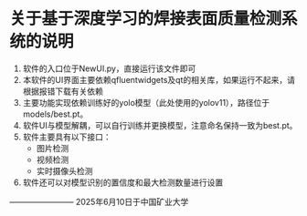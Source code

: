 # 关于基于深度学习的焊接表面质量检测系统的说明
1. 软件的入口位于NewUI.py，直接运行该文件即可
2. 本软件的UI界面主要依赖qfluentwidgets及qt的相关库，如果运行不起来，请根据报错下载有关依赖
2. 主要功能实现依赖训练好的yolo模型（此处使用的yolov11），路径位于models/best.pt。
3. 软件UI与模型解耦，可以自行训练并更换模型，注意命名保持一致为best.pt。
4. 软件主要具有以下接口：
   * 图片检测
   * 视频检测
   * 实时摄像头检测
5. 软件还可以对模型识别的置信度和最大检测数量进行设置

————————
2025年6月10日于中国矿业大学